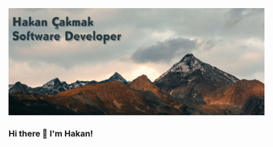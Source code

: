 ![Repository Banner](https://raw.githubusercontent.com/1hakann/1hakann/master/hakan-cakmak-profile-banner-lg.jpg) 


### Hi there 👋 I'm Hakan!

<!--
**1hakann/1hakann** is a ✨ _special_ ✨ repository because its `README.md` (this file) appears on your GitHub profile.

Here are some ideas to get you started:

- 🔭 I’m currently working on ...
- 🌱 I’m currently learning ...
- 👯 I’m looking to collaborate on ...
- 🤔 I’m looking for help with ...
- 💬 Ask me about ...
- 📫 How to reach me: ...
- 😄 Pronouns: ...
- ⚡ Fun fact: ...
-->
